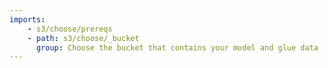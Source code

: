 ```yaml
---
imports:
    - s3/choose/prereqs
    - path: s3/choose/_bucket
      group: Choose the bucket that contains your model and glue data
---
```



